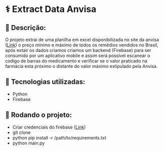 # ⚕ Extract Data Anvisa

## 📝 Descrição:
O projeto extrai de uma planilha em excel disponibilizada no site da anvisa ([Link](https://www.gov.br/anvisa/pt-br/assuntos/medicamentos/cmed/precos)) o preço mínimo e máximo de todos os remêdios vendidos no Brasil, após extair os dados criamos criamos um backend (Firebase) para ser consumido por um aplicativo mobile e assim será possível escanear o codigo de barras do medicamento e verificar se o valor praticado na farmácia esta próximo o distante do valor máximo estipulado pela Anvisa. 

## 🔧 Tecnologias utilizadas:
* Python
* Firebase 

## 🚀 Rodando o projeto:
* Criar credenciais do firebase ([Link](https://firebase.google.com/docs/database/admin/start))
* git clone 
* python pip install -r /path/to/requirements.txt
* python main.py